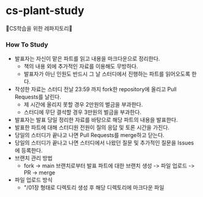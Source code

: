# cs-plant-study
💠CS학습을 위한 레파지토리💠

### How To Study

- 발표자는 자신이 맡은 파트를 읽고 내용을 마크다운으로 정리한다.
    - 책의 내용 외에 추가적인 자료를 이용해도 무방하다.
    - 발표자가 아닌 인원도 반드시 그 날 스터디에서 진행하는 파트를 읽어오도록 한다.
- 작성한 자료는 스터디 전날 23:59 까지 fork한 repository에 올리고 Pull Requests를 날린다.
    - 제 시간에 올리지 못할 경우 2만원의 벌금을 부과한다.
    - 스터디에 무단 결석할 경우 3만원의 벌금을 부과한다.
- 발표자는 발표 당일 정리한 자료를 바탕으로 해당 파트의 내용을 발표한다.
- 발표한 파트에 대해 스터디원 전원이 질의 응답 및 토론 시간을 가진다.
- 당일의 스터디가 끝나고 나면 Pull Requests를 merge하고 닫는다.
- 당일의 스터디가 끝나고 나면 스터디에서 나왔던 질문 및 추가적인 질문을 Issues에 등록한다.
- 브랜치 관리 방법
    - fork -> main 브랜치로부터 발표 파트에 대한 브랜치 생성 -> 파일 업로드 -> PR -> merge
- 파일 업로드 방식
    - "/01장 형태로 디렉토리 생성 후 해당 디렉토리에 마크다운 파일
